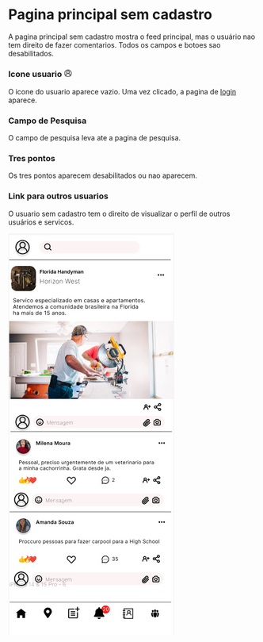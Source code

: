 # Pagina principal sem cadastro

A pagina principal sem cadastro mostra o feed principal, mas o usuário nao tem direito de fazer comentarios.
Todos os campos e botoes sao desabilitados.

### Icone usuario <img src="pictures/usuario_sem_cadastro.jpg" alt="Placeholder Image" style="height: 1em; vertical-align: vertical-align;">

O icone do usuario aparece vazio. Uma vez clicado, a pagina de [login](../login/login.md) aparece.


### Campo de Pesquisa

O campo de pesquisa leva ate a pagina de pesquisa.

### Tres pontos

Os tres pontos aparecem desabilitados ou nao aparecem.

### Link para outros usuarios

O usuario sem cadastro tem o direito de visualizar o perfil de outros usuários e servicos.


![](pictures/inicio_sem_cadastro.jpg)



